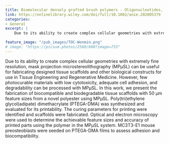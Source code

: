 ```yaml
---
title: Biomolecular densely grafted brush polymers - Oligonucleotides, oligosaccharides and oligopeptides
link: https://onlinelibrary.wiley.com/doi/full/10.1002/anie.202005379
categories:
- General
excerpt: |
    Due to its ability to create complex cellular geometries with extremely fine resolution, mask projection microstereolithography (MPμSL) can be useful for fabricating designed tissue scaffolds and other biological constructs for use in Tissue Engineering and Regenerative Medicine. However, few photocurable materials with low cytotoxicity, adequate cell adhesion, and degradability can be processed with MPμSL. In this work, we present the fabrication of biocompatible and biodegradable tissue scaffolds with 50 μm feature sizes from a novel polyester using MPμSL. Poly(tri(ethylene glycol)adipate) dimethacrylate (PTEGA-DMA) was synthesized and evaluated for its printability. The curing parameters for printing were identified and scaffolds were fabricated. Optical and electron microscopy were used to determine the achievable feature sizes and accuracy of printed parts using the polymer in the MPμSL system. MC3T3-E1 mouse preosteoblasts were seeded on PTEGA-DMA films to assess adhesion and biocompatibility.

feature_image: "/pub_images/TOC-Wonmin.png"
# image: "https://picsum.photos/2560/600?image=733"
---
```


Due to its ability to create complex cellular geometries with extremely fine resolution, mask projection microstereolithography (MPμSL) can be useful for fabricating designed tissue scaffolds and other biological constructs for use in Tissue Engineering and Regenerative Medicine. However, few photocurable materials with low cytotoxicity, adequate cell adhesion, and degradability can be processed with MPμSL. In this work, we present the fabrication of biocompatible and biodegradable tissue scaffolds with 50 μm feature sizes from a novel polyester using MPμSL. Poly(tri(ethylene glycol)adipate) dimethacrylate (PTEGA-DMA) was synthesized and evaluated for its printability. The curing parameters for printing were identified and scaffolds were fabricated. Optical and electron microscopy were used to determine the achievable feature sizes and accuracy of printed parts using the polymer in the MPμSL system. MC3T3-E1 mouse preosteoblasts were seeded on PTEGA-DMA films to assess adhesion and biocompatibility.
